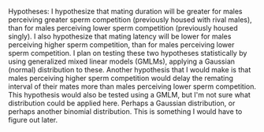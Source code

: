 Hypotheses: I hypothesize that mating duration will be greater for males perceiving greater sperm competition 
(previously housed with rival males), than for males perceiving lower sperm competition (previously housed singly).
I also hypothesize that mating latency will be lower for males perceiving higher sperm competition, than for males
perceiving lower sperm competition. I plan on testing these two hypotheses statistically by using generalized mixed
linear models (GMLMs), applying a Gaussian (normal) distribution to these. Another hypothesis that I would make is 
that males perceiving higher sperm competition would delay the remating interval of their mates more than males 
perceiving lower sperm competition. This hypothesis would also be tested using a GMLM, but I'm not sure what 
distribution could be applied here. Perhaps a Gaussian distribution, or perhaps another binomial distribution. 
This is something I would have to figure out later.
